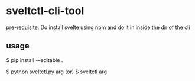 # sveltctl-cli-tool
pre-requisite: Do install svelte using npm and do it in inside the dir of the cli
<h2>usage</h2>
$ pip install --editable .

$ python sveltctl.py arg (or) $ sveltctl arg
